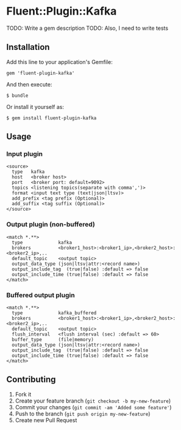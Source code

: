 # Fluent::Plugin::Kafka

TODO: Write a gem description
TODO: Also, I need to write tests

## Installation

Add this line to your application's Gemfile:

    gem 'fluent-plugin-kafka'

And then execute:

    $ bundle

Or install it yourself as:

    $ gem install fluent-plugin-kafka

## Usage

### Input plugin

    <source>
      type   kafka
      host   <broker host>
      port   <broker port: default=9092>
      topics <listening topics(separate with comma',')>
      format <input text type (text|json|ltsv)>
      add_prefix <tag prefix (Optional)>
      add_suffix <tag suffix (Optional)>
    </source>

### Output plugin (non-buffered)

    <match *.**>
      type             kafka
      brokers          <broker1_host>:<broker1_ip>,<broker2_host>:<broker2_ip>,..
      default_topic    <output topic>
      output_data_type (json|ltsv|attr:<record name>)
      output_include_tag  (true|false) :default => false
      output_include_time (true|false) :default => false
    </match>

### Buffered output plugin

    <match *.**>
      type             kafka_buffered
      brokers          <broker1_host>:<broker1_ip>,<broker2_host>:<broker2_ip>,..
      default_topic    <output topic>
      flush_interval   <flush interval (sec) :default => 60>
      buffer_type      (file|memory)
      output_data_type (json|ltsv|attr:<record name>)
      output_include_tag  (true|false) :default => false
      output_include_time (true|false) :default => false
    </match>

## Contributing

1. Fork it
2. Create your feature branch (`git checkout -b my-new-feature`)
3. Commit your changes (`git commit -am 'Added some feature'`)
4. Push to the branch (`git push origin my-new-feature`)
5. Create new Pull Request
